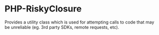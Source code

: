 # PHP-RiskyClosure
Provides a utility class which is used for attempting calls to code that may be unreliable (eg. 3rd party SDKs, remote requests, etc).
